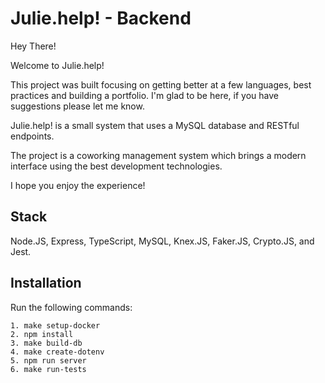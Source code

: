 # Julie.help! - Backend

Hey There!

Welcome to Julie.help!

This project was built focusing on getting better at a few languages, best practices and building a portfolio.
I'm glad to be here, if you have suggestions please let me know.

Julie.help! is a small system that uses a MySQL database and RESTful endpoints.

The project is a coworking management system which brings a modern interface using the best development technologies.

I hope you enjoy the experience!

## Stack

Node.JS, Express, TypeScript, MySQL, Knex.JS, Faker.JS, Crypto.JS, and Jest.

## Installation

Run the following commands:

```
1. make setup-docker
2. npm install
3. make build-db
4. make create-dotenv
5. npm run server
6. make run-tests
```
